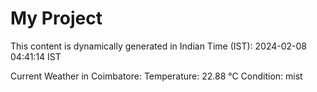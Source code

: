 # My Project

This content is dynamically generated in Indian Time (IST): 2024-02-08 04:41:14 IST


Current Weather in Coimbatore:
Temperature: 22.88 °C
Condition: mist
